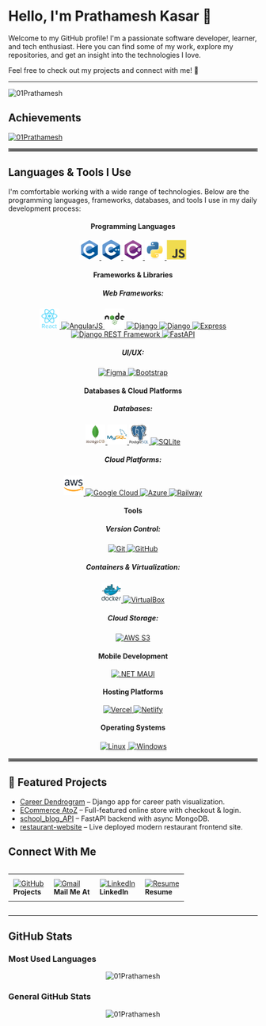 # Hello, I'm **Prathamesh Kasar** 👋

Welcome to my GitHub profile! I'm a passionate software developer, learner, and tech enthusiast. Here you can find some of my work, explore my repositories, and get an insight into the technologies I love.

Feel free to check out my projects and connect with me! 🚀

---

<p align="left">
    <img src="https://komarev.com/ghpvc/?username=01Prathamesh&label=Profile%20views&color=0e75b6&style=flat" alt="01Prathamesh" />
</p>
 
## Achievements
<p align="left">
    <a href="https://github.com/ryo-ma/github-profile-trophy">
        <img src="https://github-profile-trophy.vercel.app/?username=01Prathamesh&&theme=algolia&v=999" alt="01Prathamesh" />
    </a>
</p>

<hr style="border: 3px solid grey;">

## Languages & Tools I Use
I'm comfortable working with a wide range of technologies. Below are the programming languages, frameworks, databases, and tools I use in my daily development process:

<div style="text-align: center;">
<!-- Programming Languages -->
<h4>Programming Languages</h4>
<a href="https://www.cprogramming.com/" target="_blank" rel="noreferrer">
    <img src="https://raw.githubusercontent.com/devicons/devicon/master/icons/c/c-original.svg" alt="C" width="40" height="40">
</a>
<a href="https://www.w3schools.com/cpp/" target="_blank" rel="noreferrer">
    <img src="https://raw.githubusercontent.com/devicons/devicon/master/icons/cplusplus/cplusplus-original.svg" alt="C++" width="40" height="40">
</a>
<a href="https://learn.microsoft.com/en-us/dotnet/csharp/" target="_blank" rel="noreferrer">
    <img src="https://raw.githubusercontent.com/devicons/devicon/master/icons/csharp/csharp-original.svg" alt="C#" width="40" height="40">
</a>
<a href="https://www.python.org" target="_blank" rel="noreferrer">
    <img src="https://raw.githubusercontent.com/devicons/devicon/master/icons/python/python-original.svg" alt="Python" width="40" height="40">
</a>
<a href="https://www.javascript.com" target="_blank" rel="noreferrer">
    <img src="https://raw.githubusercontent.com/devicons/devicon/master/icons/javascript/javascript-original.svg" alt="JavaScript" width="40" height="40">
</a>

<!-- Frameworks & Libraries -->
<h4>Frameworks & Libraries</h4>
<h5>Web Frameworks:</h5>
<a href="https://reactjs.org/" target="_blank" rel="noreferrer">
    <img src="https://raw.githubusercontent.com/devicons/devicon/master/icons/react/react-original-wordmark.svg" alt="ReactJS" width="40" height="40">
</a>
<a href="https://angular.io/" target="_blank" rel="noreferrer">
    <img src="https://upload.wikimedia.org/wikipedia/commons/c/cf/Angular_full_color_logo.svg" alt="AngularJS" width="40" height="40">
</a>
<a href="https://nodejs.org" target="_blank" rel="noreferrer">
    <img src="https://raw.githubusercontent.com/devicons/devicon/master/icons/nodejs/nodejs-original-wordmark.svg" alt="NodeJS" width="40" height="40">
</a>
<a href="https://www.djangoproject.com/" target="_blank" rel="noreferrer">
    <img src="https://cdn.worldvectorlogo.com/logos/django.svg" alt="Django" width="40" height="40">
</a>
<a href="https://dotnet.microsoft.com/en-us/learn/dotnet/what-is-dotnet-framework" target="_blank" rel="noreferrer">
    <img src="https://upload.wikimedia.org/wikipedia/commons/7/7d/Microsoft_.NET_logo.svg" alt="Django" width="40" height="40">
</a>
<a href="https://expressjs.com" target="_blank" rel="noreferrer">
    <img src="https://upload.wikimedia.org/wikipedia/commons/6/64/Expressjs.png" alt="Express" width="60" height="40">
</a>
<a href="https://www.django-rest-framework.org/" target="_blank" rel="noreferrer">
    <img src="https://www.django-rest-framework.org/img/logo.png" alt="Django REST Framework" width="90" height="40">
</a>
<a href="https://fastapi.tiangolo.com/" target="_blank" rel="noreferrer">
    <img src="https://fastapi.tiangolo.com/img/logo-margin/logo-teal.png" alt="FastAPI" width="60" height="40">
</a>
<h5>UI/UX:</h5>
<a href="https://www.figma.com/" target="_blank" rel="noreferrer">
    <img src="https://www.vectorlogo.zone/logos/figma/figma-icon.svg" alt="Figma" width="40" height="40">
</a>
<a href="https://getbootstrap.com" target="_blank" rel="noreferrer">
    <img src="https://upload.wikimedia.org/wikipedia/commons/b/b2/Bootstrap_logo.svg" alt="Bootstrap" width="40" height="40">
</a>

<!-- Databases & Cloud Platforms -->
<h4>Databases & Cloud Platforms</h4>
<h5>Databases:</h5>
<a href="https://www.mongodb.com/" target="_blank" rel="noreferrer">
    <img src="https://raw.githubusercontent.com/devicons/devicon/master/icons/mongodb/mongodb-original-wordmark.svg" alt="MongoDB" width="40" height="40">
</a>
<a href="https://www.mysql.com/" target="_blank" rel="noreferrer">
    <img src="https://raw.githubusercontent.com/devicons/devicon/master/icons/mysql/mysql-original-wordmark.svg" alt="MySQL" width="40" height="40">
</a>
<a href="https://www.postgresql.org" target="_blank" rel="noreferrer">
    <img src="https://raw.githubusercontent.com/devicons/devicon/master/icons/postgresql/postgresql-original-wordmark.svg" alt="PostgreSQL" width="40" height="40">
</a>
<a href="https://www.sqlite.org/" target="_blank" rel="noreferrer">
    <img src="https://e7.pngegg.com/pngimages/890/928/png-clipart-sqlite-logo-sqlite-logo-icons-logos-emojis-tech-companies.png" alt="SQLite" width="40" height="40">
</a>

<h5>Cloud Platforms:</h5>
<a href="https://aws.amazon.com" target="_blank" rel="noreferrer">
    <img src="https://raw.githubusercontent.com/devicons/devicon/master/icons/amazonwebservices/amazonwebservices-original-wordmark.svg" alt="AWS" width="40" height="40">
</a>
<a href="https://cloud.google.com" target="_blank" rel="noreferrer">
    <img src="https://www.vectorlogo.zone/logos/google_cloud/google_cloud-icon.svg" alt="Google Cloud" width="40" height="40">
</a>
<a href="https://azure.microsoft.com/en-in/" target="_blank" rel="noreferrer">
    <img src="https://www.vectorlogo.zone/logos/microsoft_azure/microsoft_azure-icon.svg" alt="Azure" width="40" height="40">
</a>
<a href="https://railway.app" target="_blank" rel="noreferrer">
    <img src="https://railway.app/apple-touch-icon.png" alt="Railway" width="40" height="40">
</a>

<!-- Tools -->
<h4>Tools</h4>
<h5>Version Control:</h5>
<a href="https://git-scm.com/" target="_blank" rel="noreferrer">
    <img src="https://www.vectorlogo.zone/logos/git-scm/git-scm-icon.svg" alt="Git" width="40" height="40">
</a>
<a href="https://github.com/" target="_blank" rel="noreferrer">
    <img src="https://media.licdn.com/dms/image/D5612AQHXyBgH7mnUqg/article-cover_image-shrink_720_1280/0/1691804305878?e=2147483647&v=beta&t=Sy3bXZgFG3usM3i761wUl18W3I-vdBtWtBOGDMnTuCk" alt="GitHub" width="60" height="40">
</a>

<h5>Containers & Virtualization:</h5>
<a href="https://www.docker.com/" target="_blank" rel="noreferrer">
    <img src="https://raw.githubusercontent.com/devicons/devicon/master/icons/docker/docker-original-wordmark.svg" alt="Docker" width="40" height="40">
</a>
<a href="https://www.virtualbox.org/" target="_blank" rel="noreferrer">
    <img src="https://banner2.cleanpng.com/20180628/uvo/aayh5mwd4.webp" alt="VirtualBox" width="60" height="40">
</a>

<h5>Cloud Storage:</h5>
<a href="https://aws.amazon.com/s3/" target="_blank" rel="noreferrer">
    <img src="https://miro.medium.com/v2/resize:fit:1280/0*lrhD8e1zlemTCUvT.png" alt="AWS S3" width="40" height="40">
</a>

<!-- Mobile Development -->
<h4>Mobile Development</h4>
<a href="https://dotnet.microsoft.com/en-us/maui" target="_blank" rel="noreferrer">
    <img src="https://raw.githubusercontent.com/dotnet/maui/main/Assets/icon.png" alt=".NET MAUI" width="40" height="40">
</a>

<!-- Hosting Platforms -->
<h4>Hosting Platforms</h4>
<a href="https://vercel.com" target="_blank" rel="noreferrer">
    <img src="https://encrypted-tbn0.gstatic.com/images?q=tbn:ANd9GcQ1TTZawKGmI6Bsj8U-z5Bjstobn_CxXj48Sw&s" alt="Vercel" width="40" height="40">
</a>
<a href="https://www.netlify.com" target="_blank" rel="noreferrer">
    <img src="https://logowik.com/content/uploads/images/netlify-icon5435.logowik.com.webp" alt="Netlify" width="40" height="40">
</a>

<!-- Operating Systems -->
<h4>Operating Systems</h4>
<a href="https://www.linux.org" target="_blank" rel="noreferrer">
    <img src="https://www.freepnglogos.com/uploads/linux-png/difference-between-linux-and-window-operating-system-3.png" alt="Linux" width="40" height="40" style="border: 2px solid white;">
</a>
<a href="https://www.microsoft.com/windows" target="_blank" rel="noreferrer">
    <img src="https://www.freeiconspng.com/thumbs/windows-icon-png/cute-ball-windows-icon-png-16.png" alt="Windows" width="40" height="40">
</a>
</div>
<hr style="border: 3px solid grey;">

## 🚀 Featured Projects

- [Career Dendrogram](https://github.com/01Prathamesh/Career_Dendrogram_Project) – Django app for career path visualization.
- [ECommerce AtoZ](https://github.com/01Prathamesh/ECommerce_AtoZ) – Full-featured online store with checkout & login.
- [school_blog_API](https://github.com/01Prathamesh/school_blog_API) – FastAPI backend with async MongoDB.
- [restaurant-website](https://github.com/01Prathamesh/restaurant-website) – Live deployed modern restaurant frontend site.


## Connect With Me
<!-- Responsive Table -->
<div style="overflow-x: auto; width: 100%;">
  <table style="width: 100%; border-collapse: collapse;">
    <tr>
      <td style="padding: 10px;">
        <a href="https://github.com/01Prathamesh?tab=repositories">
          <img src="https://img.shields.io/badge/GitHub-100000?style=for-the-badge&logo=github&logoColor=white" alt="GitHub" />
        </a>
        <br>
        <strong>Projects</strong>
      </td>
      <td style="padding: 10px;">
        <a href="mailto:prathameshkasar.work@gmail.com">
          <img src="https://img.shields.io/badge/Gmail-D14836?style=for-the-badge&logo=gmail&logoColor=white" alt="Gmail" />
        </a>
        <br>
        <strong>Mail Me At</strong>
      </td>
      <td style="padding: 10px;">
        <a href="https://www.linkedin.com/in/prathamesh-kasar-DSA">
          <img src="https://img.shields.io/badge/LinkedIn-0A66C2?style=for-the-badge&logo=linkedin&logoColor=white" alt="LinkedIn" />
        </a>
        <br>
        <strong>LinkedIn</strong>
      </td>
      <td style="padding: 10px;">
        <a href="https://drive.google.com/file/d/1dOYtfXw9zFRazJPfqdvMAZaaONYrzS8m/view?usp=sharing" target="_blank">
            <img src="https://img.shields.io/badge/Resume-008000?style=for-the-badge&logo=google-drive&logoColor=white" alt="Resume" />
        </a>
        <br>
        <strong>Resume</strong>
      </td>
    </tr>
  </table>
</div>

---

## GitHub Stats

### Most Used Languages
<p align="center">
  <img src="https://github-readme-stats.vercel.app/api/top-langs/?username=01Prathamesh&layout=compact&theme=tokyonight&v=999" alt="01Prathamesh" />
</p>

### General GitHub Stats
<p align="center">
  <img src="https://github-readme-stats.vercel.app/api?username=01Prathamesh&show_icons=true&theme=radical&v=999" alt="01Prathamesh" />
</p>
<!-- 
### GitHub Contribution Streak
<p align="center">
  <img src="https://github-readme-streak-stats.herokuapp.com/?user=01Prathamesh&theme=radical&v=999" alt="01Prathamesh" />
</p> -->

